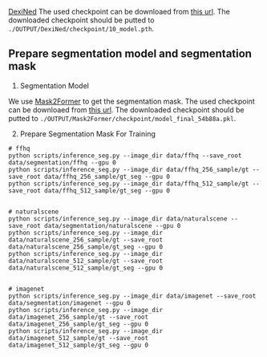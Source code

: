 [DexiNed](https://github.com/xavysp/DexiNed)
The used checkpoint can be downloaed from [this url](https://drive.google.com/file/d/1V56vGTsu7GYiQouCIKvTWl5UKCZ6yCNu/view). The downloaded checkpoint should be putted to `./OUTPUT/DexiNed/checkpoint/10_model.pth`.



## Prepare segmentation model and segmentation mask
1. Segmentation Model

We use [Mask2Former](https://github.com/facebookresearch/Mask2Former) to get the segmentation mask.
The used checkpoint can be downloaed from [this url](https://dl.fbaipublicfiles.com/maskformer/mask2former/coco/panoptic/maskformer2_swin_base_IN21k_384_bs16_50ep/model_final_54b88a.pkl). The downloaded checkpoint should be putted to `./OUTPUT/Mask2Former/checkpoint/model_final_54b88a.pkl`.

2. Prepare Segmentation Mask For Training
```
# ffhq
python scripts/inference_seg.py --image_dir data/ffhq --save_root data/segmentation/ffhq --gpu 0
python scripts/inference_seg.py --image_dir data/ffhq_256_sample/gt --save_root data/ffhq_256_sample/gt_seg --gpu 0
python scripts/inference_seg.py --image_dir data/ffhq_512_sample/gt --save_root data/ffhq_512_sample/gt_seg --gpu 0


# naturalscene
python scripts/inference_seg.py --image_dir data/naturalscene --save_root data/segmentation/naturalscene --gpu 0
python scripts/inference_seg.py --image_dir data/naturalscene_256_sample/gt --save_root data/naturalscene_256_sample/gt_seg --gpu 0
python scripts/inference_seg.py --image_dir data/naturalscene_512_sample/gt --save_root data/naturalscene_512_sample/gt_seg --gpu 0


# imagenet
python scripts/inference_seg.py --image_dir data/imagenet --save_root data/segmentation/imagenet --gpu 0
python scripts/inference_seg.py --image_dir data/imagenet_256_sample/gt --save_root data/imagenet_256_sample/gt_seg --gpu 0
python scripts/inference_seg.py --image_dir data/imagenet_512_sample/gt --save_root data/imagenet_512_sample/gt_seg --gpu 0

```


